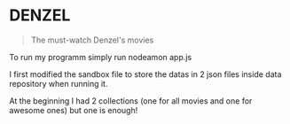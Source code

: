 # DENZEL

> The must-watch Denzel's movies

To run my programm simply run nodeamon app.js

I first modified the sandbox file to store the datas in 2 json files inside data repository when running it.

At the beginning I had 2 collections (one for all movies and one for awesome ones) but one is enough!
